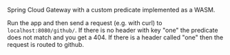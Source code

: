 Spring Cloud Gateway with a custom predicate implemented as a WASM.

Run the app and then send a request (e.g. with curl) to
`localhost:8080/github/`. If there is no header with key "one" the
predicate does not match and you get a 404. If there is a header
called "one" then the request is routed to github.